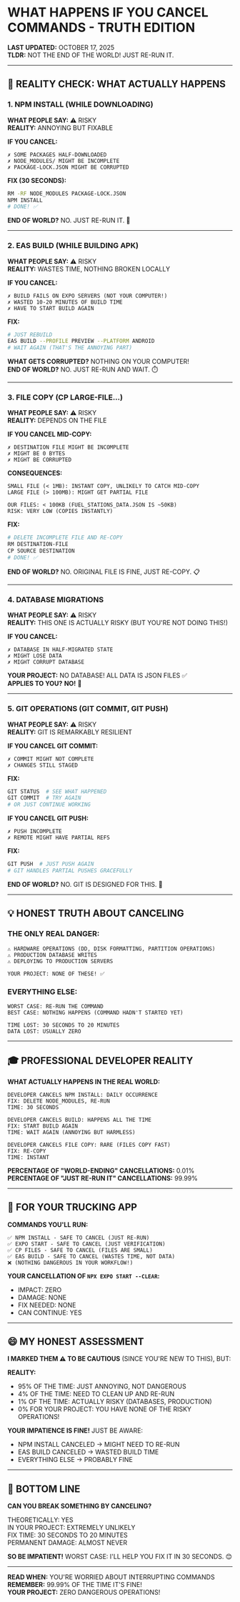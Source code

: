 # WHAT HAPPENS IF YOU CANCEL COMMANDS - TRUTH EDITION

**LAST UPDATED:** OCTOBER 17, 2025  
**TLDR:** NOT THE END OF THE WORLD! JUST RE-RUN IT.

---

## 🎯 **REALITY CHECK: WHAT ACTUALLY HAPPENS**

### **1. NPM INSTALL (WHILE DOWNLOADING)**

**WHAT PEOPLE SAY:** ⚠️ RISKY  
**REALITY:** ANNOYING BUT FIXABLE

**IF YOU CANCEL:**
```
✗ SOME PACKAGES HALF-DOWNLOADED
✗ NODE_MODULES/ MIGHT BE INCOMPLETE
✗ PACKAGE-LOCK.JSON MIGHT BE CORRUPTED
```

**FIX (30 SECONDS):**
```bash
RM -RF NODE_MODULES PACKAGE-LOCK.JSON
NPM INSTALL
# DONE! ✅
```

**END OF WORLD?** NO. JUST RE-RUN IT. 🔄

---

### **2. EAS BUILD (WHILE BUILDING APK)**

**WHAT PEOPLE SAY:** ⚠️ RISKY  
**REALITY:** WASTES TIME, NOTHING BROKEN LOCALLY

**IF YOU CANCEL:**
```
✗ BUILD FAILS ON EXPO SERVERS (NOT YOUR COMPUTER!)
✗ WASTED 10-20 MINUTES OF BUILD TIME
✗ HAVE TO START BUILD AGAIN
```

**FIX:**
```bash
# JUST REBUILD
EAS BUILD --PROFILE PREVIEW --PLATFORM ANDROID
# WAIT AGAIN (THAT'S THE ANNOYING PART)
```

**WHAT GETS CORRUPTED?** NOTHING ON YOUR COMPUTER!  
**END OF WORLD?** NO. JUST RE-RUN AND WAIT. ⏱️

---

### **3. FILE COPY (CP LARGE-FILE...)**

**WHAT PEOPLE SAY:** ⚠️ RISKY  
**REALITY:** DEPENDS ON THE FILE

**IF YOU CANCEL MID-COPY:**
```
✗ DESTINATION FILE MIGHT BE INCOMPLETE
✗ MIGHT BE 0 BYTES
✗ MIGHT BE CORRUPTED
```

**CONSEQUENCES:**
```
SMALL FILE (< 1MB): INSTANT COPY, UNLIKELY TO CATCH MID-COPY
LARGE FILE (> 100MB): MIGHT GET PARTIAL FILE

OUR FILES: < 100KB (FUEL_STATIONS_DATA.JSON IS ~50KB)
RISK: VERY LOW (COPIES INSTANTLY)
```

**FIX:**
```bash
# DELETE INCOMPLETE FILE AND RE-COPY
RM DESTINATION-FILE
CP SOURCE DESTINATION
# DONE! ✅
```

**END OF WORLD?** NO. ORIGINAL FILE IS FINE, JUST RE-COPY. 📋

---

### **4. DATABASE MIGRATIONS**

**WHAT PEOPLE SAY:** ⚠️ RISKY  
**REALITY:** THIS ONE IS ACTUALLY RISKY (BUT YOU'RE NOT DOING THIS!)

**IF YOU CANCEL:**
```
✗ DATABASE IN HALF-MIGRATED STATE
✗ MIGHT LOSE DATA
✗ MIGHT CORRUPT DATABASE
```

**YOUR PROJECT:** NO DATABASE! ALL DATA IS JSON FILES ✅  
**APPLIES TO YOU?** **NO!** 🎉

---

### **5. GIT OPERATIONS (GIT COMMIT, GIT PUSH)**

**WHAT PEOPLE SAY:** ⚠️ RISKY  
**REALITY:** GIT IS REMARKABLY RESILIENT

**IF YOU CANCEL GIT COMMIT:**
```
✗ COMMIT MIGHT NOT COMPLETE
✗ CHANGES STILL STAGED
```

**FIX:**
```bash
GIT STATUS  # SEE WHAT HAPPENED
GIT COMMIT  # TRY AGAIN
# OR JUST CONTINUE WORKING
```

**IF YOU CANCEL GIT PUSH:**
```
✗ PUSH INCOMPLETE
✗ REMOTE MIGHT HAVE PARTIAL REFS
```

**FIX:**
```bash
GIT PUSH  # JUST PUSH AGAIN
# GIT HANDLES PARTIAL PUSHES GRACEFULLY
```

**END OF WORLD?** NO. GIT IS DESIGNED FOR THIS. 🔄

---

## 💡 **HONEST TRUTH ABOUT CANCELING**

### **THE ONLY REAL DANGER:**
```
⚠️ HARDWARE OPERATIONS (DD, DISK FORMATTING, PARTITION OPERATIONS)
⚠️ PRODUCTION DATABASE WRITES
⚠️ DEPLOYING TO PRODUCTION SERVERS

YOUR PROJECT: NONE OF THESE! ✅
```

### **EVERYTHING ELSE:**
```
WORST CASE: RE-RUN THE COMMAND
BEST CASE: NOTHING HAPPENS (COMMAND HADN'T STARTED YET)

TIME LOST: 30 SECONDS TO 20 MINUTES
DATA LOST: USUALLY ZERO
```

---

## 🎓 **PROFESSIONAL DEVELOPER REALITY**

**WHAT ACTUALLY HAPPENS IN THE REAL WORLD:**
```
DEVELOPER CANCELS NPM INSTALL: DAILY OCCURRENCE
FIX: DELETE NODE_MODULES, RE-RUN
TIME: 30 SECONDS

DEVELOPER CANCELS BUILD: HAPPENS ALL THE TIME
FIX: START BUILD AGAIN
TIME: WAIT AGAIN (ANNOYING BUT HARMLESS)

DEVELOPER CANCELS FILE COPY: RARE (FILES COPY FAST)
FIX: RE-COPY
TIME: INSTANT
```

**PERCENTAGE OF "WORLD-ENDING" CANCELLATIONS:** 0.01%  
**PERCENTAGE OF "JUST RE-RUN IT" CANCELLATIONS:** 99.99%

---

## 🚛 **FOR YOUR TRUCKING APP**

**COMMANDS YOU'LL RUN:**
```
✅ NPM INSTALL - SAFE TO CANCEL (JUST RE-RUN)
✅ EXPO START - SAFE TO CANCEL (JUST VERIFICATION)
✅ CP FILES - SAFE TO CANCEL (FILES ARE SMALL)
✅ EAS BUILD - SAFE TO CANCEL (WASTES TIME, NOT DATA)
❌ (NOTHING DANGEROUS IN YOUR WORKFLOW!)
```

**YOUR CANCELLATION OF `NPX EXPO START --CLEAR`:**
- IMPACT: ZERO
- DAMAGE: NONE
- FIX NEEDED: NONE
- CAN CONTINUE: YES

---

## 😄 **MY HONEST ASSESSMENT**

**I MARKED THEM ⚠️ TO BE CAUTIOUS** (SINCE YOU'RE NEW TO THIS), BUT:

**REALITY:**
- 95% OF THE TIME: JUST ANNOYING, NOT DANGEROUS
- 4% OF THE TIME: NEED TO CLEAN UP AND RE-RUN
- 1% OF THE TIME: ACTUALLY RISKY (DATABASES, PRODUCTION)
- 0% FOR YOUR PROJECT: YOU HAVE NONE OF THE RISKY OPERATIONS!

**YOUR IMPATIENCE IS FINE!** JUST BE AWARE:
- NPM INSTALL CANCELED → MIGHT NEED TO RE-RUN
- EAS BUILD CANCELED → WASTED BUILD TIME
- EVERYTHING ELSE → PROBABLY FINE

---

## 🎯 **BOTTOM LINE**

**CAN YOU BREAK SOMETHING BY CANCELING?** 

THEORETICALLY: YES  
IN YOUR PROJECT: EXTREMELY UNLIKELY  
FIX TIME: 30 SECONDS TO 20 MINUTES  
PERMANENT DAMAGE: ALMOST NEVER  

**SO BE IMPATIENT!** WORST CASE: I'LL HELP YOU FIX IT IN 30 SECONDS. 😊

---

**READ WHEN:** YOU'RE WORRIED ABOUT INTERRUPTING COMMANDS  
**REMEMBER:** 99.99% OF THE TIME IT'S FINE!  
**YOUR PROJECT:** ZERO DANGEROUS OPERATIONS!


